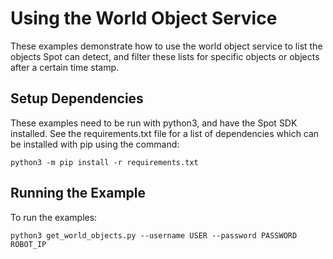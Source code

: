 <!--
Copyright (c) 2021 Boston Dynamics, Inc.  All rights reserved.

Downloading, reproducing, distributing or otherwise using the SDK Software
is subject to the terms and conditions of the Boston Dynamics Software
Development Kit License (20191101-BDSDK-SL).
-->

# Using the World Object Service

These examples demonstrate how to use the world object service to list the objects Spot can detect, and filter these lists for specific objects or objects after a certain time stamp.

## Setup Dependencies
These examples need to be run with python3, and have the Spot SDK installed. See the requirements.txt file for a list of dependencies which can be installed with pip using the command:
```
python3 -m pip install -r requirements.txt
```

## Running the Example
To run the examples:
```
python3 get_world_objects.py --username USER --password PASSWORD ROBOT_IP
```